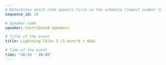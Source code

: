 ```yaml
---
# Determines which item appears first on the schedule (lowest number (0) appears first)
sequence_id: 19

# Speaker name
speaker: Contributed speakers

# Title of the event
title: Lightning Talks 2 (5 mins*6 + Q&A)

# Time of the event
time: "16:15 - 16:45"
---
```

